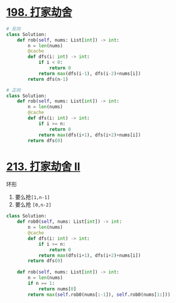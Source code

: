 # [198. 打家劫舍](https://leetcode.cn/problems/house-robber/)
```python
# 反向
class Solution:
    def rob(self, nums: List[int]) -> int:
        n = len(nums)
        @cache
        def dfs(i: int) -> int:
            if i < 0:
                return 0
            return max(dfs(i-1), dfs(i-2)+nums[i])
        return dfs(n-1)

# 正向
class Solution:
    def rob(self, nums: List[int]) -> int:
        n = len(nums)
        @cache
        def dfs(i: int) -> int:
            if i >= n:
                return 0
            return max(dfs(i+1), dfs(i+2)+nums[i])
        return dfs(0)

```

# [213. 打家劫舍 II](https://leetcode.cn/problems/house-robber-ii/)
环形
1. 要么抢`[1,n-1]`
2. 要么抢 `[0,n-2]`
```python fold
class Solution:
    def rob0(self, nums: List[int]) -> int:
        n = len(nums)
        @cache
        def dfs(i: int) -> int:
            if i >= n:
                return 0
            return max(dfs(i+1), dfs(i+2)+nums[i])
        return dfs(0)
    
    def rob(self, nums: List[int]) -> int:
        n = len(nums)
        if n == 1:
            return nums[0]
        return max(self.rob0(nums[:-1]), self.rob0(nums[1:]))
```